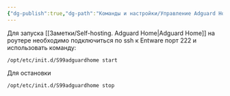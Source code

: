 ```yaml
---
{"dg-publish":true,"dg-path":"Команды и настройки/Управление Adguard Home.md","permalink":"/komandy-i-nastrojki/upravlenie-adguard-home/","updated":"2025-03-18T16:42:04+03:00"}
---
```


Для запуска [[Заметки/Self-hosting. Adguard Home\|Adguard Home]] на роутере необходимо подключиться по ssh к Entware порт 222 и использовать команду:

```console
/opt/etc/init.d/S99adguardhome start
```

Для остановки 

```console
/opt/etc/init.d/S99adguardhome stop
```
